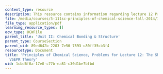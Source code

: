 ```yaml
---
content_type: resource
description: This resource contains information regarding lecture 12 Problem.
file: /media/courses/5-111sc-principles-of-chemical-science-fall-2014/1cbd6f0a17e0c77bea81c30d1be7bfbd_MIT5_111F14_Lec12Prob.pdf
file_type: application/pdf
learning_resource_types: []
ocw_type: OCWFile
parent_title: 'Unit II: Chemical Bonding & Structure'
parent_type: CourseSection
parent_uid: 89ed642b-2203-7e56-7593-c80ff35cb3f4
resourcetype: Document
title: 'Principles of Chemical Science, Problems for Lecture 12: The Shapes of Molecules:
  VSEPR Theory'
uid: 1cbd6f0a-17e0-c77b-ea81-c30d1be7bfbd
---
```

